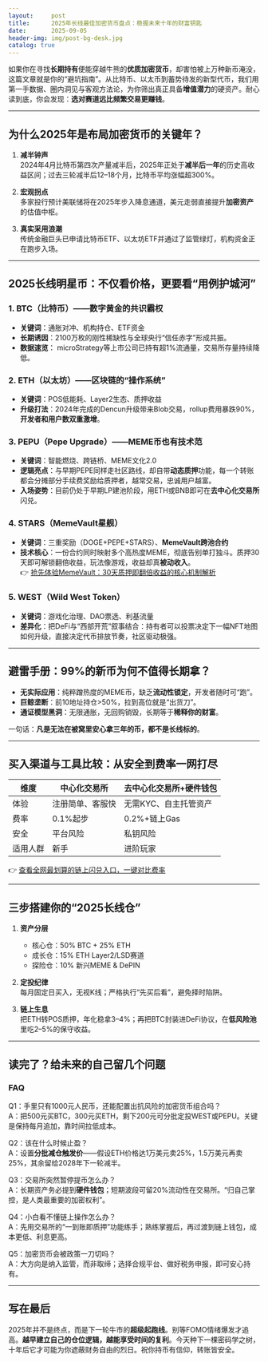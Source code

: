 ```yaml
---
layout:     post
title:      2025年长线最佳加密货币盘点：稳握未来十年的财富钥匙
date:       2025-09-05
header-img: img/post-bg-desk.jpg
catalog: true
---
```


如果你在寻找**长期持有**便能穿越牛熊的**优质加密货币**，却害怕被上万种新币淹没，这篇文章就是你的“避坑指南”。从比特币、以太币到蓄势待发的新型代币，我们用第一手数据、圈内洞见与客观方法论，为你筛出真正具备**增值潜力**的硬资产。耐心读到底，你会发现：**选对赛道远比频繁交易更赚钱**。

---

## 为什么2025年是布局加密货币的关键年？

1. **减半钟声**  
   2024年4月比特币第四次产量减半后，2025年正处于**减半后一年**的历史高收益区间；过去三轮减半后12–18个月，比特币平均涨幅超300%。

2. **宏观拐点**  
   多家投行预计美联储将在2025年步入降息通道，美元走弱直接提升**加密资产**的估值中枢。

3. **真实采用浪潮**  
   传统金融巨头已申请比特币ETF、以太坊ETF并通过了监管绿灯，机构资金正在跑步入场。

---

## 2025长线明星币：不仅看价格，更要看“用例护城河”

### 1. BTC（比特币）——数字黄金的共识霸权
- **关键词**：通胀对冲、机构持仓、ETF资金  
- **长期诱因**：2100万枚的刚性稀缺性与全球央行“信任赤字”形成共振。  
- **数据速览**： microStrategy等上市公司已持有超1%流通量，交易所存量持续降低。

### 2. ETH（以太坊）——区块链的“操作系统”
- **关键词**：POS低能耗、Layer2生态、质押收益  
- **升级打法**：2024年完成的Dencun升级带来Blob交易，rollup费用暴跌90%，**开发者和用户数双重激增**。

### 3. PEPU（Pepe Upgrade）——MEME币也有技术范
- **关键词**：智能燃烧、跨链桥、MEME文化2.0  
- **逻辑亮点**：与早期PEPE同样走社区路线，却自带**动态质押**功能，每一个转账都会分摊部分手续费奖励给质押者，越常交易，忠诚用户越富。  
- **入场姿势**：目前仍处于早期LP建池阶段，用ETH或BNB即可在**去中心化交易所**闪兑。

### 4. STARS（MemeVault星舰）
- **关键词**：三重奖励（DOGE+PEPE+STARS）、**MemeVault跨池合约**  
- **技术核心**：一份合约同时映射多个高热度MEME，彻底告别单打独斗。质押30天即可解锁翻倍收益，玩法像游戏，收益却真**被动收入**。  
👉 [抢先体验MemeVault：30天质押即翻倍收益的核心机制解析](https://okxdog.com/)

### 5. WEST（Wild West Token）
- **关键词**：游戏化治理、DAO票选、利基流量  
- **差异化**：把DeFi与“西部开荒”叙事结合：持有者可以投票决定下一幅NFT地图如何升级，直接决定代币排放节奏，社区驱动极强。

---

## 避雷手册：99%的新币为何不值得长期拿？

- **无实际应用**：纯粹蹭热度的MEME币，缺乏**流动性锁定**，开发者随时可“跑”。  
- **巨鲸垄断**：前10地址持仓>50%，拉到高位就是“出货刀”。  
- **通证模型黑洞**：无限通胀，无回购销毁，长期等于**稀释你的财富**。  

一句话：**凡是无法在被窝里安心拿三年的币，都不是长线标的**。

---

## 买入渠道与工具比较：从安全到费率一网打尽

| 维度       | 中心化交易所   | 去中心化交易所+硬件钱包 |
|------------|---------------|------------------------|
| 体验       | 注册简单、客服快 | 无需KYC、自主托管资产 |
| 费率       | 0.1%起步       | 0.2%+链上Gas           |
| 安全       | 平台风险       | 私钥风险               |
| 适用人群   | 新手           | 进阶玩家               |

👉 [查看全网最划算的链上闪兑入口，一键对比费率](https://okxdog.com/)

---

## 三步搭建你的“2025长线仓”

1. **资产分层**  
   - 核心仓：50% BTC + 25% ETH  
   - 成长仓：15% ETH Layer2/LSD赛道  
   - 探险仓：10% 新兴MEME & DePIN

2. **定投纪律**  
   每月固定日买入，无视K线；严格执行“先买后看”，避免择时陷阱。

3. **链上生息**  
   把ETH转POS质押，年化稳拿3–4%；再把BTC封装进DeFi协议，在**低风险池**里吃2–5%的保守收益。

---

## 读完了？给未来的自己留几个问题

### FAQ

Q1：手里只有1000元人民币，还能配置出抗风险的加密货币组合吗？  
A：把500元买BTC，300元买ETH，剩下200元可分批定投WEST或PEPU。关键是保持每月追加，靠时间拉低成本。

Q2：该在什么时候止盈？  
A：设置**分批减仓触发价**——假设ETH价格达1万美元卖25%，1.5万美元再卖25%，其余留给2028年下一轮减半。

Q3：交易所突然暂停提币怎么办？  
A：长期资产务必提到**硬件钱包**；短期波段可留20%流动性在交易所。“归自己掌控，是人类最重要的加密权利”。

Q4：小白看不懂链上操作怎么办？  
A：先用交易所的“一到账即质押”功能练手；熟练掌握后，再过渡到链上钱包，成本更低、利息更高。

Q5：加密货币会被政策一刀切吗？  
A：大方向是纳入监管，而非取缔；选择合规平台、做好税务申报，即可安心持有。

---

## 写在最后

2025年并不是终点，而是下一轮牛市的**超级起跑线**。别等FOMO情绪爆发才追高。**越早建立自己的仓位逻辑，越能享受时间的复利**。今天种下一棵密码学之树，十年后它才可能为你遮蔽财务自由的烈日。祝你持币有信仰，转账皆安全。